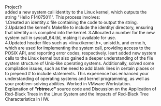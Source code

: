 Project1:  
added a new system call identity to the Linux kernel, which outputs the string "Hello F14075011". This process involves:  
1.Created an identity.c file containing the code to output the string.  
2.Updated the kernel's Makefile to include the identity/ directory, ensuring that identity.o is compiled into the kernel.
3.Allocated a number for the new system call in syscall_64.tbl, making it available for use.  
4.Updated header files such as <linux/kernel.h>, unistd.h, and errno.h, which are used for implementing the system call, providing access to the POSIX API, and reporting error codes, respectively.
leart added new system calls to the Linux kernel but also gained a deeper understanding of the file system structure of Unix-like operating systems. Additionally, solved some compilation issues, such as the need to add blank lines in certain places or to prepend # to include statements. This experience has enhanced your understanding of operating systems and kernel programming, as well as your problem-solving abilities.
Worked in VMware Workstation.    
Explanation of **"rbtree.c"** source code and Discussion on the Application of Red-Black Trees in the Linux System and the Impacts of Red-Black Tree Characteristics in HW.

